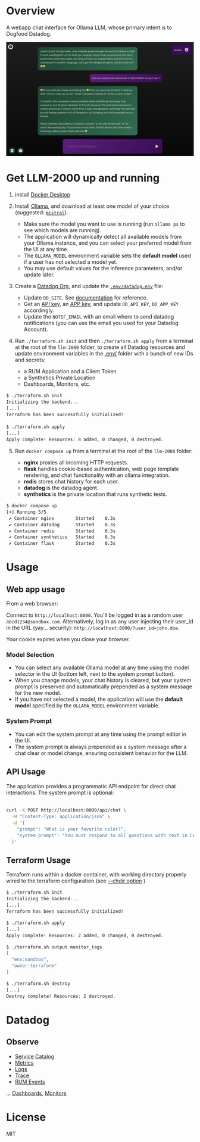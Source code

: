 # Overview

A webapp chat interface for Ollama LLM, whose primary intent is to Dogfood Datadog.

![app overview](/app.png)



# Get LLM-2000 up and running

1. install [Docker Desktop](https://www.docker.com/products/docker-desktop/)

2. Install [Ollama](https://ollama.ai/download), and download at least one model of your choice (suggested: [`mistral`](https://ollama.com/library/mistral)).

    - Make sure the model you want to use is running (run `ollama ps` to see which models are running).
    - The application will dynamically detect all available models from your Ollama instance, and you can select your preferred model from the UI at any time.
    - The `OLLAMA_MODEL` environment variable sets the **default model** used if a user has not selected a model yet.
    - You may use default values for the inference parameters, and/or update later.

3. Create a [Datadog Org](https://app.datadoghq.com/signup), and update the [`.env/datadog.env`](.env/datadog.env) file:

    - Update `DD_SITE`. See [documentation](https://docs.datadoghq.com/getting_started/site/#access-the-datadog-site) for reference.
    - Get an [API key](https://app.datadoghq.com/organization-settings/api-keys), an [APP key](https://app.datadoghq.com/organization-settings/application-keys), and update `DD_API_KEY`, `DD_APP_KEY` accordingly.
    - Update the `NOTIF_EMAIL` with an email where to send datadog notifications (you can use the email you used for your Datadog Account).

4. Run `./terraform.sh init` and then `./terraform.sh apply` from a terminal at the root of the `llm-2000` folder, to create all Datadog resources and update environment variables in the [.env/](.env) folder with a bunch of new IDs and secrets: 
    - a RUM Application and a Client Token
    - a Synthetics Private Location
    - Dashboards, Monitors, etc.

``` bash
$ ./terraform.sh init
Initializing the backend...
[...]
Terraform has been successfully initialized!

$ ./terraform.sh apply
[...]
Apply complete! Resources: 8 added, 0 changed, 0 destroyed.
```

5. Run `docker compose up` from a terminal at the root of the `llm-2000` folder:

    - **nginx** proxies all incoming HTTP requests.
    - **flask** handles cookie-based authentication, web page template rendering, and chat functionality with an ollama integration.
    - **redis** stores chat history for each user.
    - **datadog** is the datadog agent.
    - **synthetics** is the private location that runs synthetic tests.


```bash
$ docker compose up   
[+] Running 5/5
 ✔ Container nginx        Started    0.3s 
 ✔ Container datadog      Started    0.3s 
 ✔ Container redis        Started    0.3s
 ✔ Container synthetics   Started    0.3s
 ✔ Container flask        Started    0.3s
```


# Usage

## Web app usage
From a web browser:

Connect to `http://localhost:8000`. You'll be logged in as a random user `abcd1234@sandbox.com`. Alternatively, log in as any user injecting their user_id in the URL (yay... security): `http://localhost:8000/?user_id=john.doe`.

Your cookie expires when you close your browser.

### Model Selection
- You can select any available Ollama model at any time using the model selector in the UI (bottom left, next to the system prompt button).
- When you change models, your chat history is cleared, but your system prompt is preserved and automatically prepended as a system message for the new model.
- If you have not selected a model, the application will use the **default model** specified by the `OLLAMA_MODEL` environment variable.

### System Prompt
- You can edit the system prompt at any time using the prompt editor in the UI.
- The system prompt is always prepended as a system message after a chat clear or model change, ensuring consistent behavior for the LLM.

## API Usage

The application provides a programmatic API endpoint for direct chat interactions. The system prompt is optional:

```bash

curl -X POST http://localhost:8000/api/chat \
  -H "Content-Type: application/json" \
  -d '{
    "prompt": "What is your favorite color?",
    "system_prompt": "You must respond to all questions with text in CAPITAL LETTERS only."
  }'
```

## Terraform Usage

Terraform runs within a docker container, with working directory properly wired to the terraform configuration (see [--chdir option](https://developer.hashicorp.com/terraform/cli/commands#switching-working-directory-with-chdir) )

``` bash
$ ./terraform.sh init
Initializing the backend...
[...]
Terraform has been successfully initialized!
```

``` bash
$ ./terraform.sh apply
[...]
Apply complete! Resources: 2 added, 0 changed, 0 destroyed.
```

``` bash
$ ./terraform.sh output monitor_tags
[
  "env:sandbox",
  "owner:terraform"
]
```

``` bash
$ ./terraform.sh destroy
[...]
Destroy complete! Resources: 2 destroyed.
```


# Datadog

## Observe

* [Service Catalog](https://app.datadoghq.com/metric/summary?tags=env%3Asandbox)
* [Metrics](https://app.datadoghq.com/metric/summary)
* [Logs](https://app.datadoghq.com/logs?query=env%3Asandbox)
* [Trace](https://app.datadoghq.com/apm/traces?query=%40_top_level%3A1%20env%3Asandbox)
* [RUM Events](https://app.datadoghq.com/rum/explorer?query=%40type%3Asession)

... [Dashboards](https://app.datadoghq.com/dashboard/lists), [Monitors](https://app.datadoghq.com/monitors#recommended?q=integration:Redis&p=1)


# License

MIT

